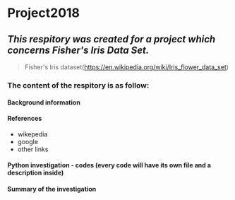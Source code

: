 # Project2018 

## *This respitory was created for a project which concerns Fisher's Iris Data Set.*
> Fisher's Iris dataset(https://en.wikipedia.org/wiki/Iris_flower_data_set)
### The content of the respitory is as follow: 
#### Background information 
#### References 
- wikepedia
- google
- other links
#### Python investigation - codes (every code will have its own file and a description inside)
#### Summary of the investigation 
